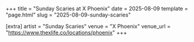 +++
title = "Sunday Scaries at X Phoenix"
date = 2025-08-09
template = "page.html"
slug = "2025-08-09-sunday-scaries"

[extra]
artist = "Sunday Scaries"
venue = "X Phoenix"
venue_url = "https://www.thexlife.co/locations/phoenix"
+++
